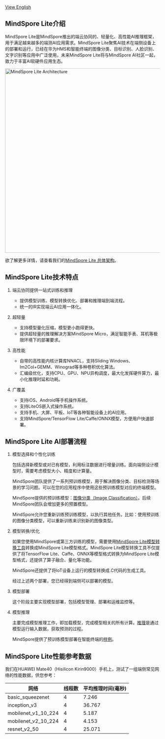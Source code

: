 ﻿
[View English](./README.md)

## MindSpore Lite介绍

MindSpore Lite是MindSpore推出的端云协同的、轻量化、高性能AI推理框架，用于满足越来越多的端测AI应用需求。MindSpore Lite聚焦AI技术在端侧设备上的部署和运行，已经在华为HMS和智能终端的图像分类、目标识别、人脸识别、文字识别等应用中广泛使用，未来MindSpore Lite将与MindSpore AI社区一起，致力于丰富AI软硬件应用生态。

<img src="../../docs/MindSpore-Lite-architecture.png" alt="MindSpore Lite Architecture" width="600"/>

欲了解更多详情，请查看我们的[MindSpore Lite 总体架构](https://www.mindspore.cn/lite/docs/zh-CN/r1.3/architecture_lite.html)。

## MindSpore Lite技术特点

1. 端云协同提供一站式训练和推理

   - 提供模型训练、模型转换优化、部署和推理端到端流程。
   - 统一的IR实现端云AI应用一体化。

2. 超轻量

   - 支持模型量化压缩，模型更小跑得更快。
   - 提供超轻量的推理解决方案MindSpore Micro，满足智能手表、耳机等极限环境下的部署要求。

3. 高性能

   - 自带的高性能内核计算库NNACL，支持Sliding Windows、Im2Col+GEMM、Winograd等多种卷积优化算法。
   - 汇编级优化，支持CPU、GPU、NPU异构调度，最大化发挥硬件算力，最小化推理时延和功耗。

4. 广覆盖

   - 支持iOS、Android等手机操作系统。
   - 支持LiteOS嵌入式操作系统。
   - 支持手机、大屏、平板、IoT等各种智能设备上的AI应用。
   - 支持MindSpore/TensorFlow Lite/Caffe/ONNX模型，方便用户快速部署。

## MindSpore Lite AI部署流程

1. 模型选择和个性化训练

   包括选择新模型或对已有模型，利用标注数据进行增量训练。面向端侧设计模型时，需要考虑模型大小、精度和计算量。

   MindSpore团队提供了一系列预训练模型，用于解决图像分类、目标检测等场景的学习问题。可以在您的应用程序中使用这些预训练模型对应的终端模型。

   MindSpore提供的预训练模型：[图像分类（Image Classification）](https://download.mindspore.cn/model_zoo/official/lite/)。后续MindSpore团队会增加更多的预置模型。

   MindSpore允许您重新训练预训练模型，以执行其他任务。比如：使用预训练的图像分类模型，可以重新训练来识别新的图像类型。

2. 模型转换/优化

   如果您使用MindSpore或第三方训练的模型，需要使用[MindSpore Lite模型转换工具](https://www.mindspore.cn/lite/docs/zh-CN/r1.3/use/converter_tool.html)转换成MindSpore Lite模型格式。MindSpore Lite模型转换工具不仅提供了将TensorFlow Lite、Caffe、ONNX等模型格式转换为MindSpore Lite模型格式，还提供了算子融合、量化等功能。

   MindSpore还提供了将IoT设备上运行的模型转换成.C代码的生成工具。

   经过上述两个部署，您已经得到端侧可以部署的模型。

3. 模型部署

   这个阶段主要实现模型部署，包括模型管理、部署和运维监控等。

4. 模型推理

   主要完成模型推理工作，即加载模型，完成模型相关的所有计算。[推理](https://www.mindspore.cn/lite/docs/zh-CN/r1.3/use/runtime.html)是通过模型运行输入数据，获取预测的过程。

   MindSpore提供了预训练模型部署在智能终端的[样例](https://www.mindspore.cn/lite/examples)。

## MindSpore Lite性能参考数据

我们在HUAWEI Mate40（Hisilicon Kirin9000）手机上，测试了一组端侧常见网络的性能数据，供您参考：

| 网络                 | 线程数 | 平均推理时间(毫秒) |
| ------------------- | ----- | --------------- |
| basic_squeezenet    | 4     | 7.246           |
| inception_v3        | 4     | 36.767          |
| mobilenet_v1_10_224 | 4     | 5.187           |
| mobilenet_v2_10_224 | 4     | 4.153           |
| resnet_v2_50        | 4     | 25.071          |
